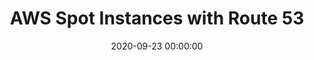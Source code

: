 ---
layout: post
title: "AWS Spot Instances with Route 53"
description: "Route 53 is a very useful service from AWS. It allows you to route traffic to a variety of resources like Loadbalancers and static IP addresses. Using Route 53 with a NLB/ALB is pretty straightforward. When it comes to single instance workloads, it is simpler to create route 53 entries directly to the instance's public IP address. "
date: 2020-09-23 00:00:00
comments: true
image: https://source.unsplash.com/1600x900/?tech
keywords: "aws, spot instances, route53, Lightwing"
category: tech
tags:
- tech
external: https://blog.lightwing.io/aws-spot-instances-along-with-route-53/
---